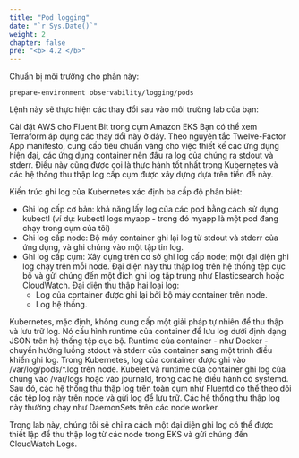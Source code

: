 ```yaml
---
title: "Pod logging"
date: "`r Sys.Date()`"
weight: 2
chapter: false
pre: "<b> 4.2 </b>"
---
```


Chuẩn bị môi trường cho phần này:

```
prepare-environment observability/logging/pods

```

Lệnh này sẽ thực hiện các thay đổi sau vào môi trường lab của bạn:

Cài đặt AWS cho Fluent Bit trong cụm Amazon EKS
Bạn có thể xem Terraform áp dụng các thay đổi này ở đây.
Theo nguyên tắc Twelve-Factor App manifesto, cung cấp tiêu chuẩn vàng cho việc thiết kế các ứng dụng hiện đại, các ứng dụng container nên đầu ra log của chúng ra stdout và stderr. Điều này cũng được coi là thực hành tốt nhất trong Kubernetes và các hệ thống thu thập log cấp cụm được xây dựng dựa trên tiền đề này.

Kiến trúc ghi log của Kubernetes xác định ba cấp độ phân biệt:

- Ghi log cấp cơ bản: khả năng lấy log của các pod bằng cách sử dụng kubectl (ví dụ: kubectl logs myapp - trong đó myapp là một pod đang chạy trong cụm của tôi)
- Ghi log cấp node: Bộ máy container ghi lại log từ stdout và stderr của ứng dụng, và ghi chúng vào một tập tin log.
- Ghi log cấp cụm: Xây dựng trên cơ sở ghi log cấp node; một đại diện ghi log chạy trên mỗi node. Đại diện này thu thập log trên hệ thống tệp cục bộ và gửi chúng đến một đích ghi log tập trung như Elasticsearch hoặc CloudWatch. Đại diện thu thập hai loại log:
  - Log của container được ghi lại bởi bộ máy container trên node.
  - Log hệ thống.

Kubernetes, mặc định, không cung cấp một giải pháp tự nhiên để thu thập và lưu trữ log. Nó cấu hình runtime của container để lưu log dưới định dạng JSON trên hệ thống tệp cục bộ. Runtime của container - như Docker - chuyển hướng luồng stdout và stderr của container sang một trình điều khiển ghi log. Trong Kubernetes, log của container được ghi vào /var/log/pods/*.log trên node. Kubelet và runtime của container ghi log của chúng vào /var/logs hoặc vào journald, trong các hệ điều hành có systemd. Sau đó, các hệ thống thu thập log trên toàn cụm như Fluentd có thể theo dõi các tệp log này trên node và gửi log để lưu trữ. Các hệ thống thu thập log này thường chạy như DaemonSets trên các node worker.

Trong lab này, chúng tôi sẽ chỉ ra cách một đại diện ghi log có thể được thiết lập để thu thập log từ các node trong EKS và gửi chúng đến CloudWatch Logs.






